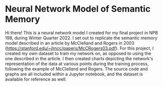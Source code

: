 # Neural Network Model of Semantic Memory
Hi there! This is a neural network model I created for my final project in NPB 198, 
during Winter Quarter 2022.
I set out to replicate the semantic memory model described in an article by McClelland and Rogers in 2003 
(https://stanford.edu/~jlmcc/papers/McCRogers03.pdf).
For this project, I created my own dataset to train my network on, as opposed to using the one described in the article. I then created charts depicting the network's representation of the data at various points during the training process, following the example of McClelland and Rogers.
The source code and graphs are all included within a Jupyter notebook, and the dataset is available for reference as well.
